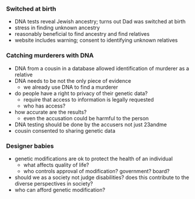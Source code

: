 

### Switched at birth
- DNA tests reveal Jewish ancestry; turns out Dad was switched at birth
- stress in finding unknown ancestry
- reasonably beneficial to find ancestry and find relatives
- website includes warning; consent to identifying unknown relatives


### Catching murderers with DNA
- DNA from a cousin in a database allowed identification of murderer as a relative
- DNA needs to be not the only piece of evidence
  - we already use DNA to find a murderer
- do people have a right to privacy of their genetic data?
  - require that access to information is legally requested
  - who has access? 
- how accurate are the results?
  - even the accusation could be harmful to the person
- DNA testing should be done by the accusers not just 23andme
- cousin consented to sharing genetic data

### Designer babies
- genetic modifications are ok to protect the health of an individual
  - what affects quality of life?
  - who controls approval of modification? government? board?
- should we as a society not judge disabilities? does this contribute to the diverse perspectives in society?
- who can afford genetic modification?
